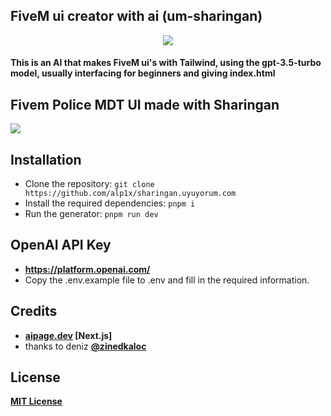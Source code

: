 ## FiveM ui creator with ai (um-sharingan)
<div align="center"> 
  <img src="https://cdn.discordapp.com/attachments/1082006975212163092/1140998961361072249/image.png">
</div>

#### This is an AI that makes FiveM ui's with Tailwind, using the gpt-3.5-turbo model, usually interfacing for beginners and giving index.html

## Fivem Police MDT UI made with Sharingan
<img src="https://cdn.discordapp.com/attachments/1082006975212163092/1138155354736316456/image.png">

## Installation
* Clone the repository: ``git clone https://github.com/alp1x/sharingan.uyuyorum.com``
* Install the required dependencies: ``pnpm i``
* Run the generator: ``pnpm run dev``

## OpenAI API Key
* **https://platform.openai.com/**
* Copy the .env.example file to .env and fill in the required information.

## Credits
* **[aipage.dev](https://github.com/zinedkaloc/aipage.dev) [Next.js]** 
* thanks to deniz **[@zinedkaloc](https://github.com/zinedkaloc/)**

## License
**[MIT License](https://github.com/alp1x/sharingan.uyuyorum.com/blob/main/LICENSE)**
